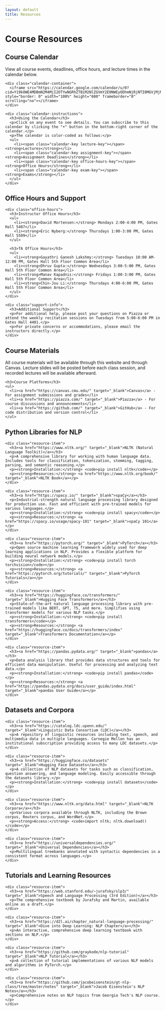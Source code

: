 ```yaml
---
layout: default
title: Resources
---
```


<div class="page-header">
  <h1>Course Resources</h1>
</div>

<div class="card">
    <h2>Course Calendar</h2>
    <p>View all course events, deadlines, office hours, and lecture times in the calendar below.</p>
    
    <div class="calendar-container">
      <iframe src="https://calendar.google.com/calendar/u/0?cid=Y19kOWE4MDBmN2M4MjI2OTYwNGRhZTBiM2NlZGVmY2E0NWEyODhmNjRjNTI0MGVjMjNkNDdlMjNhMGJkMjFiNzVhQGdyb3VwLmNhbGVuZGFyLmdvb2dsZS5jb20" style="border: 0" width="100%" height="600" frameborder="0" scrolling="no"></iframe>
    </div>
    
    <div class="calendar-instructions">
      <h3>Using the Calendar</h3>
      <p>Click on any event to see details. You can subscribe to this calendar by clicking the "+" button in the bottom-right corner of the calendar.</p>
      <p>The calendar is color-coded as follows:</p>
      <ul>
        <li><span class="calendar-key lecture-key"></span> <strong>Lectures</strong></li>
        <li><span class="calendar-key assignment-key"></span> <strong>Assignment Deadlines</strong></li>
        <li><span class="calendar-key office-hours-key"></span> <strong>Office Hours</strong></li>
        <li><span class="calendar-key exam-key"></span> <strong>Exams</strong></li>
      </ul>
    </div>
  </div>


<div class="card">
    <h2>Office Hours and Support</h2>
    
    <div class="office-hours">
      <h3>Instructor Office Hours</h3>
      <ul>
        <li><strong>David Mortensen:</strong> Mondays 2:00-4:00 PM, Gates Hall 5407</li>
        <li><strong>Eric Nyberg:</strong> Thursdays 1:00-3:00 PM, Gates Hall 5509</li>
      </ul>
      
      <h3>TA Office Hours</h3>
      <ul>
        <li><strong>Gayathri Ganesh Lakshmy:</strong> Tuesdays 10:00 AM-12:00 PM, Gates Hall 5th Floor Common Area</li>
        <li><strong>Dhruv Gupta:</strong> Wednesdays 3:00-5:00 PM, Gates Hall 5th Floor Common Area</li>
        <li><strong>Manav Kapadnis:</strong> Fridays 1:00-3:00 PM, Gates Hall 5th Floor Common Area</li>
        <li><strong>Chin-Jou Li:</strong> Thursdays 4:00-6:00 PM, Gates Hall 5th Floor Common Area</li>
      </ul>
    </div>
    
    <div class="support-info">
      <h3>Additional Support</h3>
      <p>For additional help, please post your questions on Piazza or attend the weekly recitation sessions on Tuesdays from 5:00-6:00 PM in Gates Hall 4401.</p>
      <p>For private concerns or accommodations, please email the instructors directly.</p>
    </div>
  </div>
  

<div class="resources-content">
  <div class="card">
    <h2>Course Materials</h2>
    <p>All course materials will be available through this website and through Canvas. Lecture slides will be posted before each class session, and recorded lectures will be available afterward.</p>
    
    <h3>Course Platforms</h3>
    <ul>
      <li><a href="https://canvas.cmu.edu/" target="_blank">Canvas</a> - For assignment submissions and grades</li>
      <li><a href="https://piazza.com/" target="_blank">Piazza</a> - For course discussions and announcements</li>
      <li><a href="https://github.com/" target="_blank">GitHub</a> - For code distribution and version control</li>
    </ul>
  </div>
  
  <div class="card">
    <h2>Python Libraries for NLP</h2>
    
    <div class="resource-item">
      <h3><a href="https://www.nltk.org/" target="_blank">NLTK (Natural Language Toolkit)</a></h3>
      <p>A comprehensive library for working with human language data. Includes tools for classification, tokenization, stemming, tagging, parsing, and semantic reasoning.</p>
      <p><strong>Installation:</strong> <code>pip install nltk</code></p>
      <p><strong>Resources:</strong> <a href="https://www.nltk.org/book/" target="_blank">NLTK Book</a></p>
    </div>
    
    <div class="resource-item">
      <h3><a href="https://spacy.io/" target="_blank">spaCy</a></h3>
      <p>Industrial-strength natural language processing library designed for production use. Fast and efficient with pre-trained models for various languages.</p>
      <p><strong>Installation:</strong> <code>pip install spacy</code></p>
      <p><strong>Resources:</strong> <a href="https://spacy.io/usage/spacy-101" target="_blank">spaCy 101</a></p>
    </div>
    
    <div class="resource-item">
      <h3><a href="https://pytorch.org/" target="_blank">PyTorch</a></h3>
      <p>Open source machine learning framework widely used for deep learning applications in NLP. Provides a flexible platform for building neural network models.</p>
      <p><strong>Installation:</strong> <code>pip install torch torchvision</code></p>
      <p><strong>Resources:</strong> <a href="https://pytorch.org/tutorials/" target="_blank">PyTorch Tutorials</a></p>
    </div>
    
    <div class="resource-item">
      <h3><a href="https://huggingface.co/transformers/" target="_blank">Hugging Face Transformers</a></h3>
      <p>State-of-the-art natural language processing library with pre-trained models like BERT, GPT, T5, and more. Simplifies using transformer models for various NLP tasks.</p>
      <p><strong>Installation:</strong> <code>pip install transformers</code></p>
      <p><strong>Resources:</strong> <a href="https://huggingface.co/docs/transformers/index" target="_blank">Transformers Documentation</a></p>
    </div>
    
    <div class="resource-item">
      <h3><a href="https://pandas.pydata.org/" target="_blank">pandas</a></h3>
      <p>Data analysis library that provides data structures and tools for efficient data manipulation. Useful for processing and analyzing text data.</p>
      <p><strong>Installation:</strong> <code>pip install pandas</code></p>
      <p><strong>Resources:</strong> <a href="https://pandas.pydata.org/docs/user_guide/index.html" target="_blank">pandas User Guide</a></p>
    </div>
  </div>
  
  <div class="card">
    <h2>Datasets and Corpora</h2>
    
    <div class="resource-item">
      <h3><a href="https://catalog.ldc.upenn.edu/" target="_blank">Linguistic Data Consortium (LDC)</a></h3>
      <p>A repository of linguistic resources including text, speech, and multimedia data in multiple languages. Carnegie Mellon has an institutional subscription providing access to many LDC datasets.</p>
    </div>
    
    <div class="resource-item">
      <h3><a href="https://huggingface.co/datasets" target="_blank">Hugging Face Datasets</a></h3>
      <p>A collection of NLP datasets for tasks such as classification, question answering, and language modeling. Easily accessible through the datasets library.</p>
      <p><strong>Installation:</strong> <code>pip install datasets</code></p>
    </div>
    
    <div class="resource-item">
      <h3><a href="https://www.nltk.org/data.html" target="_blank">NLTK Corpora</a></h3>
      <p>Various corpora available through NLTK, including the Brown corpus, Reuters corpus, and WordNet.</p>
      <p><strong>Access:</strong> <code>import nltk; nltk.download()</code></p>
    </div>
    
    <div class="resource-item">
      <h3><a href="https://universaldependencies.org/" target="_blank">Universal Dependencies</a></h3>
      <p>Multilingual treebanks annotated with syntactic dependencies in a consistent format across languages.</p>
    </div>
  </div>
  
  <div class="card">
    <h2>Tutorials and Learning Resources</h2>
    
    <div class="resource-item">
      <h3><a href="https://web.stanford.edu/~jurafsky/slp3/" target="_blank">Speech and Language Processing (3rd Edition)</a></h3>
      <p>The comprehensive textbook by Jurafsky and Martin, available online as a draft.</p>
    </div>
    
    <div class="resource-item">
      <h3><a href="https://d2l.ai/chapter_natural-language-processing/" target="_blank">Dive into Deep Learning: NLP Chapter</a></h3>
      <p>An interactive, comprehensive deep learning textbook with sections on NLP.</p>
    </div>
    
    <div class="resource-item">
      <h3><a href="https://github.com/graykode/nlp-tutorial" target="_blank">NLP Tutorial</a></h3>
      <p>A collection of tutorial implementations of various NLP models and algorithms in PyTorch.</p>
    </div>
    
    <div class="resource-item">
      <h3><a href="https://github.com/jacobeisenstein/gt-nlp-class/tree/master/notes" target="_blank">Jacob Eisenstein's NLP Notes</a></h3>
      <p>Comprehensive notes on NLP topics from Georgia Tech's NLP course.</p>
    </div>
  </div>

  
  
</div>